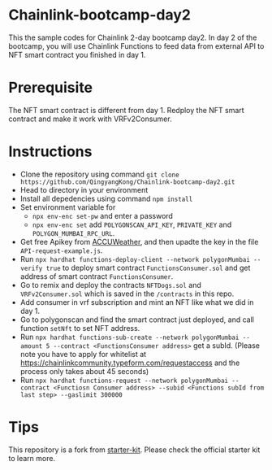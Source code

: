 # Chainlink-bootcamp-day2

This the sample codes for Chainlink 2-day bootcamp day2. In day 2 of the bootcamp, you will use Chainlink Functions to feed data from external API to NFT smart contract you finished in day 1.

# Prerequisite
The NFT smart contract is different from day 1. Redploy the NFT smart contract and make it work with VRFv2Consumer.

# Instructions
- Clone the repository using command `git clone https://github.com/QingyangKong/Chainlink-bootcamp-day2.git`
- Head to directory in your environment
- Install all depedencies using command `npm install`
- Set environment variable for
  - `npx env-enc set-pw` and enter a password
  - `npx env-enc set` add `POLYGONSCAN_API_KEY`, `PRIVATE_KEY` and `POLYGON_MUMBAI_RPC_URL`.
- Get free Apikey from [ACCUWeather](https://developer.accuweather.com/), and then upadte the key in the file `API-request-example.js`.
- Run `npx hardhat functions-deploy-client --network polygonMumbai --verify true` to deploy smart contract `FunctionsConsumer.sol` and get address of smart contract `FunctionsConsumer`.
- Go to remix and deploy the contracts `NFTDogs.sol` and `VRFv2Consumer.sol` which is saved in the `/contracts` in this repo. 
- Add consumer in vrf subscription and mint an NFT like what we did in day 1. 
- Go to polygonscan and find the smart contract just deployed, and call function `setNft` to set NFT address.
- Run `npx hardhat functions-sub-create --network polygonMumbai --amount 5 --contract <FunctionsConsumer address>` get a subId. (Please note you have to apply for whitelist at https://chainlinkcommunity.typeform.com/requestaccess and the process only takes about 45 seconds)
- Run `npx hardhat functions-request --network polygonMumbai --contract <Functiosn Consumer address> --subid <Functions subId from last step> --gaslimit 300000`

# Tips
This repository is a fork from [starter-kit](https://github.com/smartcontractkit/functions-hardhat-starter-kit/tree/main). Please check the official starter kit to learn more.
